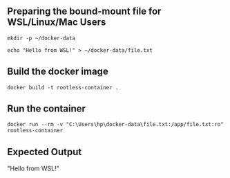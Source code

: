 ## Preparing the bound-mount file for WSL/Linux/Mac Users
```shell
mkdir -p ~/docker-data
```
```shell
echo "Hello from WSL!" > ~/docker-data/file.txt
```
## Build the docker image
```shell
docker build -t rootless-container .
```
## Run the container
```shell
docker run --rm -v "C:\Users\hp\docker-data\file.txt:/app/file.txt:ro" rootless-container
```
## Expected Output
"Hello from WSL!"
